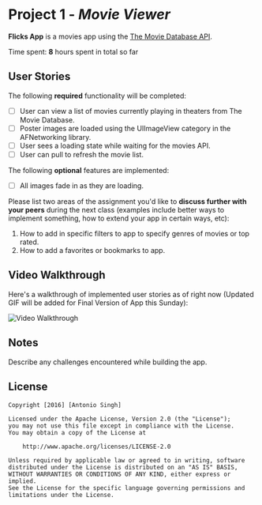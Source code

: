 # Project 1 - *Movie Viewer*

**Flicks App** is a movies app using the [The Movie Database API](http://docs.themoviedb.apiary.io/#).

Time spent: **8** hours spent in total so far

## User Stories

The following **required** functionality will be completed:

- [ ] User can view a list of movies currently playing in theaters from The Movie Database.
- [ ] Poster images are loaded using the UIImageView category in the AFNetworking library.
- [ ] User sees a loading state while waiting for the movies API.
- [ ] User can pull to refresh the movie list.

The following **optional** features are implemented:

- [ ] All images fade in as they are loading.

Please list two areas of the assignment you'd like to **discuss further with your peers** during the next class (examples include better ways to implement something, how to extend your app in certain ways, etc):

1. How to add in specific filters to app to specify genres of movies or top rated.
2. How to add a favorites or bookmarks to app.

## Video Walkthrough 

Here's a walkthrough of implemented user stories as of right now (Updated GIF will be added for Final Version of App this Sunday):

<img src='https://zippy.gfycat.com/MilkyGoldenAtlanticsharpnosepuffer.gif' title='Video Walkthrough' width='' alt='Video Walkthrough' />

## Notes

Describe any challenges encountered while building the app.

## License

    Copyright [2016] [Antonio Singh]

    Licensed under the Apache License, Version 2.0 (the "License");
    you may not use this file except in compliance with the License.
    You may obtain a copy of the License at

        http://www.apache.org/licenses/LICENSE-2.0

    Unless required by applicable law or agreed to in writing, software
    distributed under the License is distributed on an "AS IS" BASIS,
    WITHOUT WARRANTIES OR CONDITIONS OF ANY KIND, either express or implied.
    See the License for the specific language governing permissions and
    limitations under the License.

